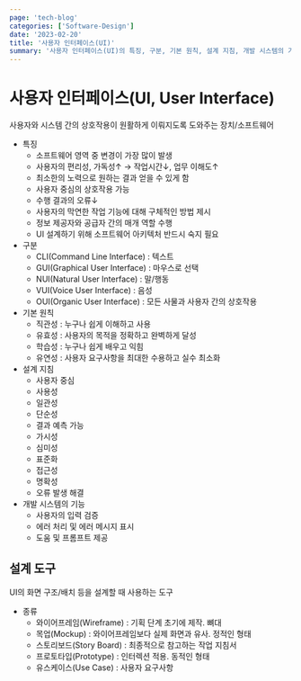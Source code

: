 ```yaml
---
page: 'tech-blog'
categories: ['Software-Design']
date: '2023-02-20'
title: '사용자 인터페이스(UI)'
summary: '사용자 인터페이스(UI)의 특징, 구분, 기본 원칙, 설계 지침, 개발 시스템의 기능, 설계 도구'
---
```


# 사용자 인터페이스(UI, User Interface)

사용자와 시스템 간의 상호작용이 원활하게 이뤄지도록 도와주는 장치/소프트웨어

- 특징
  - 소프트웨어 영역 중 변경이 가장 많이 발생
  - 사용자의 편리성, 가독성↑ → 작업시간↓, 업무 이해도↑
  - 최소한의 노력으로 원하는 결과 얻을 수 있게 함
  - 사용자 중심의 상호작용 가능
  - 수행 결과의 오류↓
  - 사용자의 막연한 작업 기능에 대해 구체적인 방법 제시
  - 정보 제공자와 공급자 간의 매개 역할 수행
  - UI 설계하기 위해 소프트웨어 아키텍처 반드시 숙지 필요
- 구분
  - CLI(Command Line Interface) : 텍스트
  - GUI(Graphical User Interface) : 마우스로 선택
  - NUI(Natural User Interface) : 말/행동
  - VUI(Voice User Interface) : 음성
  - OUI(Organic User Interface) : 모든 사물과 사용자 간의 상호작용
- 기본 원칙
  - 직관성 : 누구나 쉽게 이해하고 사용
  - 유효성 : 사용자의 목적을 정확하고 완벽하게 달성
  - 학습성 : 누구나 쉽게 배우고 익힘
  - 유연성 : 사용자 요구사항을 최대한 수용하고 실수 최소화
- 설계 지침
  - 사용자 중심
  - 사용성
  - 일관성
  - 단순성
  - 결과 예측 가능
  - 가시성
  - 심미성
  - 표준화
  - 접근성
  - 명확성
  - 오류 발생 해결
- 개발 시스템의 기능
  - 사용자의 입력 검증
  - 에러 처리 및 에러 메시지 표시
  - 도움 및 프롬프트 제공

## 설계 도구

UI의 화면 구조/배치 등을 설계할 때 사용하는 도구

- 종류
  - 와이어프레임(Wireframe) : 기획 단계 초기에 제작. 뼈대
  - 목업(Mockup) : 와이어프레임보다 실제 화면과 유사. 정적인 형태
  - 스토리보드(Story Board) : 최종적으로 참고하는 작업 지침서
  - 프로토타입(Prototype) : 인터렉션 적용. 동적인 형태
  - 유스케이스(Use Case) : 사용자 요구사항

